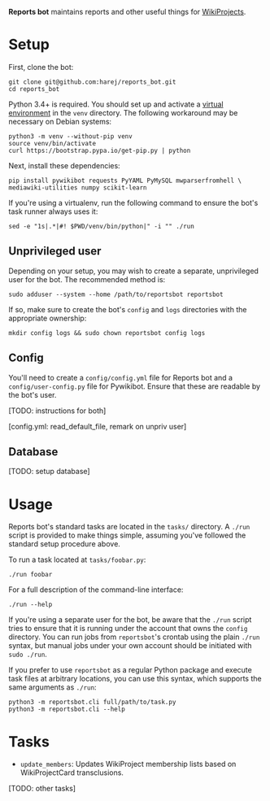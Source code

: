 __Reports bot__ maintains reports and other useful things for
[WikiProjects](https://en.wikipedia.org/wiki/Wikipedia:WikiProject).

# Setup

First, clone the bot:

    git clone git@github.com:harej/reports_bot.git
    cd reports_bot

Python 3.4+ is required. You should set up and activate a
[virtual environment](https://www.python.org/dev/peps/pep-0405/) in the `venv`
directory. The following workaround may be necessary on Debian systems:

    python3 -m venv --without-pip venv
    source venv/bin/activate
    curl https://bootstrap.pypa.io/get-pip.py | python

Next, install these dependencies:

    pip install pywikibot requests PyYAML PyMySQL mwparserfromhell \
    mediawiki-utilities numpy scikit-learn

If you're using a virtualenv, run the following command to ensure the bot's
task runner always uses it:

    sed -e "1s|.*|#! $PWD/venv/bin/python|" -i "" ./run

## Unprivileged user

Depending on your setup, you may wish to create a separate, unprivileged user
for the bot. The recommended method is:

    sudo adduser --system --home /path/to/reportsbot reportsbot

If so, make sure to create the bot's `config` and `logs` directories with the
appropriate ownership:

    mkdir config logs && sudo chown reportsbot config logs

## Config

You'll need to create a `config/config.yml` file for Reports bot and a
`config/user-config.py` file for Pywikibot. Ensure that these are readable by
the bot's user.

[TODO: instructions for both]

[config.yml: read_default_file, remark on unpriv user]

## Database

[TODO: setup database]

# Usage

Reports bot's standard tasks are located in the `tasks/` directory. A `./run`
script is provided to make things simple, assuming you've followed the standard
setup procedure above.

To run a task located at `tasks/foobar.py`:

    ./run foobar

For a full description of the command-line interface:

    ./run --help

If you're using a separate user for the bot, be aware that the `./run` script
tries to ensure that it is running under the account that owns the `config`
directory. You can run jobs from `reportsbot`'s crontab using the plain `./run`
syntax, but manual jobs under your own account should be initiated with
`sudo ./run`.

If you prefer to use `reportsbot` as a regular Python package and execute task
files at arbitrary locations, you can use this syntax, which supports the same
arguments as `./run`:

    python3 -m reportsbot.cli full/path/to/task.py
    python3 -m reportsbot.cli --help

# Tasks

* `update_members`: Updates WikiProject membership lists based on
  WikiProjectCard transclusions.

[TODO: other tasks]
